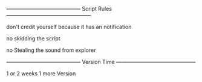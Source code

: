 —————————————— Script Rules ————————————————

don't credit yourself because it has an notification

no skidding the script

no Stealing the sound from explorer

—————————————— Version Time ———————————————

1 or 2 weeks 1 more Version
